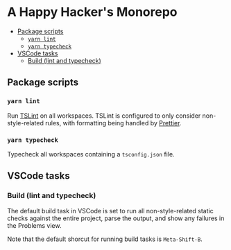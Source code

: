 # A Happy Hacker's Monorepo

<!-- TOC depthFrom:2 -->

- [Package scripts](#package-scripts)
  - [`yarn lint`](#yarn-lint)
  - [`yarn typecheck`](#yarn-typecheck)
- [VSCode tasks](#vscode-tasks)
  - [Build (lint and typecheck)](#build-lint-and-typecheck)

<!-- /TOC -->

## Package scripts

### `yarn lint`

Run [TSLint](https://palantir.github.io/tslint/) on all workspaces. TSLint is configured to only consider non-style-related rules, with formatting being handled by [Prettier](https://prettier.io).

### `yarn typecheck`

Typecheck all workspaces containing a `tsconfig.json` file.

## VSCode tasks

### Build (lint and typecheck)

The default build task in VSCode is set to run all non-style-related static checks against the entire project, parse the output, and show any failures in the Problems view.

Note that the default shorcut for running build tasks is `Meta-Shift-B`.
